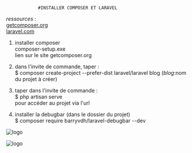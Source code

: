                 #INSTALLER COMPOSER ET LARAVEL  
                


*ressources* :  
[getcomposer.org](https://getcomposer.org)  
[laravel.com](https://laravel.com/docs/5.5/installation)
 


1. installer composer   
composer-setup.exe  
lien sur le site getcomposer.org  


2. dans l'invite de commande, taper :  
$ composer create-project --prefer-dist laravel/laravel blog (*blog*:nom du projet à créer)


3. taper dans l'invite de commande :    
$ php artisan serve   
pour accéder au projet via l'url   


4. installer la debugbar (dans le dossier du projet)  
$ composer require barryvdh/laravel-debugbar --dev    


![logo](https://seeklogo.com/images/L/laravel-framework-logo-C10176EC8C-seeklogo.com.png)  


![logo](https://camo.githubusercontent.com/fe973e9a7d71c297d5473213f0517ec825568534/687474703a2f2f676574636f6d706f7365722e6f72672f696d672f6c6f676f2d636f6d706f7365722d7472616e73706172656e742e706e67)
